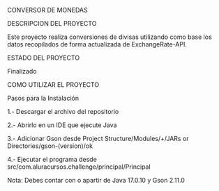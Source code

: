 CONVERSOR DE MONEDAS


DESCRIPCION DEL PROYECTO

Este proyecto realiza conversiones de divisas utilizando como base los datos recopilados de forma actualizada de ExchangeRate-API.


ESTADO DEL PROYECTO

Finalizado


COMO UTILIZAR EL PROYECTO

Pasos para la Instalación

1.- Descargar el archivo del repositorio

2.- Abrirlo en un IDE que ejecute Java

3.- Adicionar Gson desde Project Structure/Modules/+/JARs or Directories/gson-(version)/ok

4.- Ejecutar el programa desde src/com.aluracursos.challenge/principal/Principal

Nota: Debes contar con o apartir de Java 17.0.10 y Gson 2.11.0
